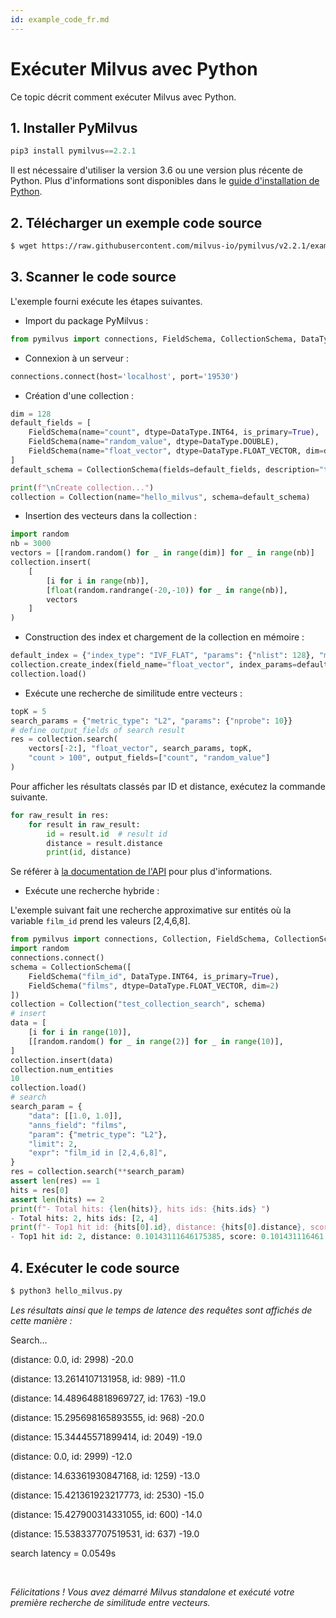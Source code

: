 ```yaml
---
id: example_code_fr.md
---
```


# Exécuter Milvus avec Python

Ce topic décrit comment exécuter Milvus avec Python.

## 1. Installer PyMilvus

```Python
pip3 install pymilvus==2.2.1
```
<div class="alert note">
Il est nécessaire d'utiliser la version 3.6 ou une version plus récente de Python. Plus d'informations sont disponibles dans le <a href="https://wiki.python.org/moin/BeginnersGuide/Download">guide d'installation de Python</a>.
</div>

## 2. Télécharger un exemple code source

```bash
$ wget https://raw.githubusercontent.com/milvus-io/pymilvus/v2.2.1/examples/hello_milvus.py
```

## 3. Scanner le code source
L'exemple fourni exécute les étapes suivantes.

- Import du package PyMilvus :
```Python
from pymilvus import connections, FieldSchema, CollectionSchema, DataType, Collection
```

- Connexion à un serveur :
```Python
connections.connect(host='localhost', port='19530')
```

- Création d'une collection :
```Python
dim = 128
default_fields = [
    FieldSchema(name="count", dtype=DataType.INT64, is_primary=True),
    FieldSchema(name="random_value", dtype=DataType.DOUBLE),
    FieldSchema(name="float_vector", dtype=DataType.FLOAT_VECTOR, dim=dim)
]
default_schema = CollectionSchema(fields=default_fields, description="test collection")

print(f"\nCreate collection...")
collection = Collection(name="hello_milvus", schema=default_schema)
```

- Insertion des vecteurs dans la collection :
```Python
import random
nb = 3000
vectors = [[random.random() for _ in range(dim)] for _ in range(nb)]
collection.insert(
    [
        [i for i in range(nb)],
        [float(random.randrange(-20,-10)) for _ in range(nb)],
        vectors
    ]
)
```

- Construction des index et chargement de la collection en mémoire :
```Python
default_index = {"index_type": "IVF_FLAT", "params": {"nlist": 128}, "metric_type": "L2"}
collection.create_index(field_name="float_vector", index_params=default_index)
collection.load()
```

- Exécute une recherche de similitude entre vecteurs :
```Python
topK = 5
search_params = {"metric_type": "L2", "params": {"nprobe": 10}}
# define output_fields of search result
res = collection.search(
    vectors[-2:], "float_vector", search_params, topK,
    "count > 100", output_fields=["count", "random_value"]
)
```
Pour afficher les résultats classés par ID et distance, exécutez la commande suivante.
```Python
for raw_result in res:
    for result in raw_result:
        id = result.id  # result id
        distance = result.distance
        print(id, distance)
```
Se référer à [la documentation de l'API](/api-reference/pymilvus/v2.2.1/results.html) pour plus d'informations.

- Exécute une recherche hybride :
<div class="alert note">
  L'exemple suivant fait une recherche approximative sur entités où la variable <code>film_id</code> prend les valeurs [2,4,6,8].
</div>

```Python
from pymilvus import connections, Collection, FieldSchema, CollectionSchema, DataType
import random
connections.connect()
schema = CollectionSchema([
    FieldSchema("film_id", DataType.INT64, is_primary=True),
    FieldSchema("films", dtype=DataType.FLOAT_VECTOR, dim=2)
])
collection = Collection("test_collection_search", schema)
# insert
data = [
    [i for i in range(10)],
    [[random.random() for _ in range(2)] for _ in range(10)],
]
collection.insert(data)
collection.num_entities
10
collection.load()
# search
search_param = {
    "data": [[1.0, 1.0]],
    "anns_field": "films",
    "param": {"metric_type": "L2"},
    "limit": 2,
    "expr": "film_id in [2,4,6,8]",
}
res = collection.search(**search_param)
assert len(res) == 1
hits = res[0]
assert len(hits) == 2
print(f"- Total hits: {len(hits)}, hits ids: {hits.ids} ")
- Total hits: 2, hits ids: [2, 4]
print(f"- Top1 hit id: {hits[0].id}, distance: {hits[0].distance}, score: {hits[0].score} ")
- Top1 hit id: 2, distance: 0.10143111646175385, score: 0.101431116461

```

## 4. Exécuter le code source
```Python
$ python3 hello_milvus.py
```

*Les résultats ainsi que le temps de latence des requêtes sont affichés de cette manière :*

<div class='result-bock'>
<p>Search...</p>
<p>(distance: 0.0, id: 2998) -20.0</p>
<p>(distance: 13.2614107131958, id: 989) -11.0</p>
<p>(distance: 14.489648818969727, id: 1763) -19.0</p>
<p>(distance: 15.295698165893555, id: 968) -20.0</p>
<p>(distance: 15.34445571899414, id: 2049) -19.0</p>
<p>(distance: 0.0, id: 2999) -12.0</p>
<p>(distance: 14.63361930847168, id: 1259) -13.0</p>
<p>(distance: 15.421361923217773, id: 2530) -15.0</p>
<p>(distance: 15.427900314331055, id: 600) -14.0</p>
<p>(distance: 15.538337707519531, id: 637) -19.0</p>
<p>search latency = 0.0549s</p>
</div>


<br/>


*Félicitations ! Vous avez démarré Milvus standalone et exécuté votre première recherche de similitude entre vecteurs.*

